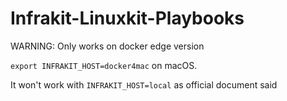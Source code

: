 # Infrakit-Linuxkit-Playbooks

WARNING: Only works on docker edge version

`export INFRAKIT_HOST=docker4mac` on macOS.

It won't work with `INFRAKIT_HOST=local` as official document said 
